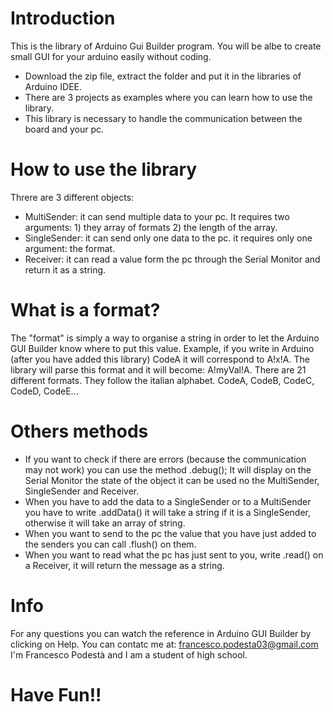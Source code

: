 # Introduction
This is the library of Arduino Gui Builder program.
You will be albe to create small GUI for your arduino easily without coding.
* Download the zip file, extract the folder and put it in the libraries of Arduino IDEE.
* There are 3 projects as examples where you can learn how to use the library.
* This library is necessary to handle the communication between the board and your pc.
# How to use the library
Threre are 3 different objects:
* MultiSender: it can send multiple data to your pc. It requires two arguments: 1) they array of formats 2) the length of the array.
* SingleSender: it can send only one data to the pc. it requires only one argument: the format.
* Receiver: it can read a value form the pc through the Serial Monitor and return it as a string.
# What is a format?
The "format" is simply a way to organise a string in order to let the Arduino GUI Builder know where to put this value.
Example, if you write in Arduino (after you have added this library) CodeA it will correspond to A!x!A. The library will parse this format and it will become: A!myVal!A.
There are 21 different formats. They follow the italian alphabet.
CodeA, CodeB, CodeC, CodeD, CodeE...
# Others methods
* If you want to check if there are errors (because the communication may not work) you can use the method .debug(); It will display on the Serial Monitor the state of  the object it can be used no the MultiSender, SingleSender and Receiver.
* When you have to add the data to a SingleSender or to a MultiSender you have to write .addData() it will take a string if it is a SingleSender, otherwise it will take an array of string.
* When you want to send to the pc the value that you have just added to the senders you can call .flush() on them.
* When you want to read what the pc has just sent to you, write .read() on a Receiver, it will return the message as a string.
# Info
For any questions you can watch the reference in Arduino GUI Builder by clicking on Help.
You can contatc me at: francesco.podesta03@gmail.com
I'm Francesco Podestà and I am a student of high school.
# Have Fun!!

